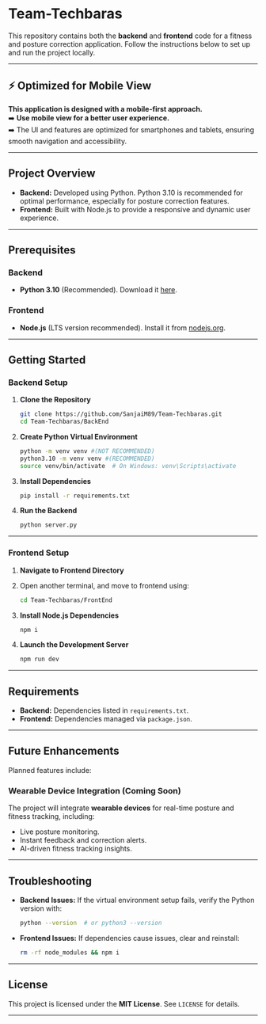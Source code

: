 
# **Team-Techbaras**  

This repository contains both the **backend** and **frontend** code for a fitness and posture correction application. Follow the instructions below to set up and run the project locally.  

---


## **⚡ Optimized for Mobile View**  

**This application is designed with a mobile-first approach.**  
➡️ **Use mobile view for a better user experience.**  
➡️ The UI and features are optimized for smartphones and tablets, ensuring smooth navigation and accessibility.  

---

## **Project Overview**  
- **Backend:** Developed using Python. Python 3.10 is recommended for optimal performance, especially for posture correction features.  
- **Frontend:** Built with Node.js to provide a responsive and dynamic user experience.  

---

## **Prerequisites**  

### **Backend**  
- **Python 3.10** (Recommended). Download it [here](https://www.python.org/downloads/).  

### **Frontend**  
- **Node.js** (LTS version recommended). Install it from [nodejs.org](https://nodejs.org/).  

---

## **Getting Started**  

### **Backend Setup**  

1. **Clone the Repository**  
   ```bash
   git clone https://github.com/SanjaiM89/Team-Techbaras.git
   cd Team-Techbaras/BackEnd
   ```

2. **Create Python Virtual Environment**  
   ```bash
   python -m venv venv #(NOT RECOMMENDED)
   python3.10 -m venv venv #(RECOMMENDED)
   source venv/bin/activate  # On Windows: venv\Scripts\activate
   ```

3. **Install Dependencies**  
   ```bash
   pip install -r requirements.txt
   ```

4. **Run the Backend**  
   ```bash
   python server.py
   ```

---

### **Frontend Setup**  

1. **Navigate to Frontend Directory**  
2. Open another terminal, and move to frontend using:  
   ```bash
   cd Team-Techbaras/FrontEnd
   ```

3. **Install Node.js Dependencies**  
   ```bash
   npm i
   ```

4. **Launch the Development Server**  
   ```bash
   npm run dev
   ```

---

## **Requirements**  
- **Backend:** Dependencies listed in `requirements.txt`.  
- **Frontend:** Dependencies managed via `package.json`.  

---

## **Future Enhancements**  
Planned features include:  

### **Wearable Device Integration (Coming Soon)**  
The project will integrate **wearable devices** for real-time posture and fitness tracking, including:  
- Live posture monitoring.  
- Instant feedback and correction alerts.  
- AI-driven fitness tracking insights.  

---

## **Troubleshooting**  
- **Backend Issues:** If the virtual environment setup fails, verify the Python version with:  
   ```bash
   python --version  # or python3 --version
   ```
- **Frontend Issues:** If dependencies cause issues, clear and reinstall:  
   ```bash
   rm -rf node_modules && npm i
   ```

---

## **License**  
This project is licensed under the **MIT License**. See `LICENSE` for details.  

---

